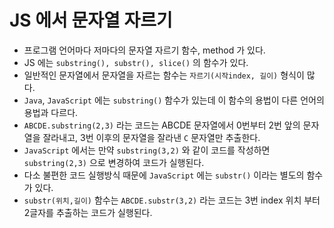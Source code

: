 # JS 에서 문자열 자르기

- 프로그램 언어마다 저마다의 문자열 자르기 함수, method 가 있다.
- JS 에는 `substring(), substr(), slice()` 의 함수가 있다.
- 일반적인 문자열에서 문자열을 자르는 함수는 `자르기(시작index, 길이)` 형식이 많다.
- `Java`, `JavaScript` 에는 `substring()` 함수가 있는데 이 함수의 용법이 다른 언어의 용법과 다르다.
- `ABCDE.substring(2,3)` 라는 코드는 ABCDE 문자열에서 0번부터 2번 앞의 문자열을 잘라내고, 3번 이후의 문자열을 잘라낸 `C` 문자열만 추출한다.
- `JavaScript` 에서는 만약 `substring(3,2)` 와 같이 코드를 작성하면 `substring(2,3)` 으로 변경하여 코드가 실행된다.
- 다소 불편한 코드 실행방식 때문에 `JavaScript` 에는 `substr()` 이라는 별도의 함수가 있다.
- `substr(위치,길이)` 함수는 `ABCDE.substr(3,2)` 라는 코드는 3번 index 위치 부터 2글자를 추출하는 코드가 실행된다.
